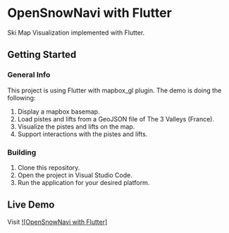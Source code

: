 # OpenSnowNavi with Flutter

Ski Map Visualization implemented with Flutter.

## Getting Started
### General Info
This project is using Flutter with mapbox_gl plugin.
The demo is doing the following:
1. Display a mapbox basemap.
2. Load pistes and lifts from a GeoJSON file of The 3 Valleys (France).
3. Visualize the pistes and lifts on the map.
4. Support interactions with the pistes and lifts.

### Building
1. Clone this repository.
2. Open the project in Visual Studio Code.
3. Run the application for your desired platform.

## Live Demo
Visit [![OpenSnowNavi with Flutter]](https://thegreatokboy10.github.io/)

